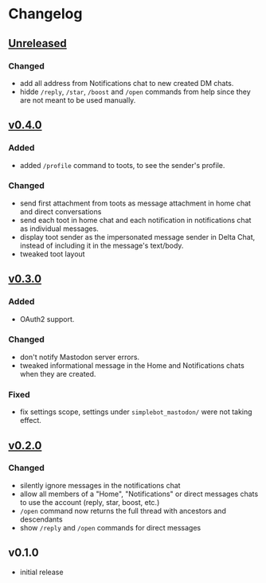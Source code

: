 # Changelog

## [Unreleased]

### Changed

- add all address from Notifications chat to new created DM chats.
- hidde `/reply`, `/star`, `/boost` and `/open` commands from help since they are not meant to be used
  manually.

## [v0.4.0]

### Added

- added `/profile` command to toots, to see the sender's profile.

### Changed

- send first attachment from toots as message attachment in home chat and direct conversations
- send each toot in home chat and each notification in notifications chat as individual messages.
- display toot sender as the impersonated message sender in Delta Chat, instead of including it in the message's text/body.
- tweaked toot layout

## [v0.3.0]

### Added

- OAuth2 support.

### Changed

- don't notify Mastodon server errors.
- tweaked informational message in the Home and Notifications chats when they are created.

### Fixed

- fix settings scope, settings under `simplebot_mastodon/` were not taking effect.

## [v0.2.0]

### Changed

- silently ignore messages in the notifications chat
- allow all members of a "Home", "Notifications" or direct messages chats to use the account (reply, star, boost, etc.)
- `/open` command now returns the full thread with ancestors and descendants
- show `/reply` and `/open` commands for direct messages

## v0.1.0

- initial release


[Unreleased]: https://github.com/simplebot-org/simplebot_mastodon/compare/v0.4.0...HEAD
[v0.4.0]: https://github.com/simplebot-org/simplebot_mastodon/compare/v0.3.0...v0.4.0
[v0.3.0]: https://github.com/simplebot-org/simplebot_mastodon/compare/v0.2.0...v0.3.0
[v0.2.0]: https://github.com/simplebot-org/simplebot_mastodon/compare/v0.1.0...v0.2.0
